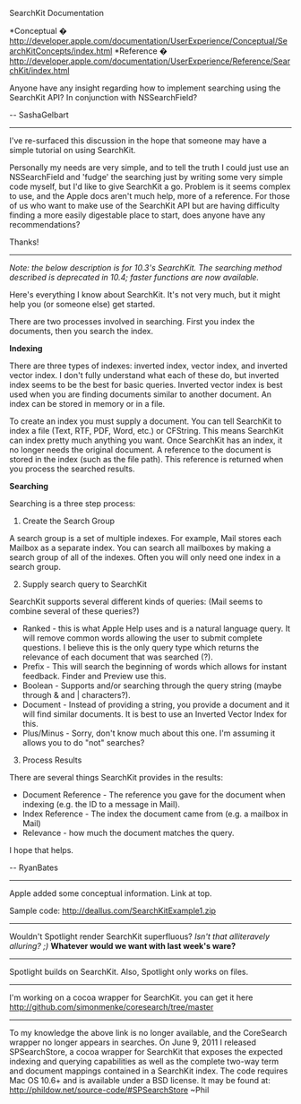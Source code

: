SearchKit Documentation

*Conceptual � http://developer.apple.com/documentation/UserExperience/Conceptual/SearchKitConcepts/index.html
*Reference � http://developer.apple.com/documentation/UserExperience/Reference/SearchKit/index.html


Anyone have any insight regarding how to implement searching using the SearchKit API?  In conjunction with NSSearchField?

-- SashaGelbart

----

I've re-surfaced this discussion in the hope that someone may have a simple tutorial on using SearchKit.

Personally my needs are very simple, and to tell the truth I could just use an NSSearchField and 'fudge' the searching just by writing some very simple code myself, but I'd like to give SearchKit a go. Problem is it seems complex to use, and the Apple docs aren't much help, more of a reference. For those of us who want to make use of the SearchKit API but are having difficulty finding a more easily digestable place to start, does anyone have any recommendations?

Thanks!

----

*Note: the below description is for 10.3's SearchKit.  The searching method described is deprecated in 10.4; faster functions are now available.*

Here's everything I know about SearchKit. It's not very much, but it might help you (or someone else) get started.

There are two processes involved in searching. First you index the documents, then you search the index.

**Indexing**

There are three types of indexes: inverted index, vector index, and inverted vector index. I don't fully understand what each of these do, but inverted index seems to be the best for basic queries. Inverted vector index is best used when you are finding documents similar to another document. An index can be stored in memory or in a file.

To create an index you must supply a document. You can tell SearchKit to index a file (Text, RTF, PDF, Word, etc.) or CFString. This means SearchKit can index pretty much anything you want. Once SearchKit has an index, it no longer needs the original document. A reference to the document is stored in the index (such as the file path). This reference is returned when you process the searched results.


**Searching**

Searching is a three step process:


1. Create the Search Group

A search group is a set of multiple indexes. For example, Mail stores each Mailbox as a separate index. You can search all mailboxes by making a search group of all of the indexes. Often you will only need one index in a search group.


2. Supply search query to SearchKit

SearchKit supports several different kinds of queries: (Mail seems to combine several of these queries?)

* Ranked - this is what Apple Help uses and is a natural language query. It will remove common words allowing the user to submit complete questions. I believe this is the only query type which returns the relevance of each document that was searched (?).
* Prefix - This will search the beginning of words which allows for instant feedback. Finder and Preview use this.
* Boolean - Supports and/or searching through the query string (maybe through & and | characters?).
* Document - Instead of providing a string, you provide a document and it will find similar documents. It is best to use an Inverted Vector Index for this.
* Plus/Minus - Sorry, don't know much about this one. I'm assuming it allows you to do "not" searches?



3. Process Results

There are several things SearchKit provides in the results:

* Document Reference - The reference you gave for the document when indexing (e.g. the ID to a message in Mail).
* Index Reference - The index the document came from (e.g. a mailbox in Mail)
* Relevance - how much the document matches the query.


I hope that helps.

-- RyanBates

----

Apple added some conceptual information. Link at top.

Sample code: http://deallus.com/SearchKitExample1.zip

----

Wouldn't Spotlight render SearchKit superfluous?   *Isn't that alliteravely alluring? ;)* **Whatever would we want with last week's ware?**

----

Spotlight builds on SearchKit. Also, Spotlight only works on files.

----

I'm working on a cocoa wrapper for SearchKit. you can get it here http://github.com/simonmenke/coresearch/tree/master 

----

To my knowledge the above link is no longer available, and the CoreSearch wrapper no longer appears in searches. On June 9, 2011 I released SPSearchStore, a cocoa wrapper for SearchKit that exposes the expected indexing and querying capabilities as well as the complete two-way term and document mappings contained in a SearchKit index. The code requires Mac OS 10.6+ and is available under a BSD license. It may be found at: http://phildow.net/source-code/#SPSearchStore ~Phil
